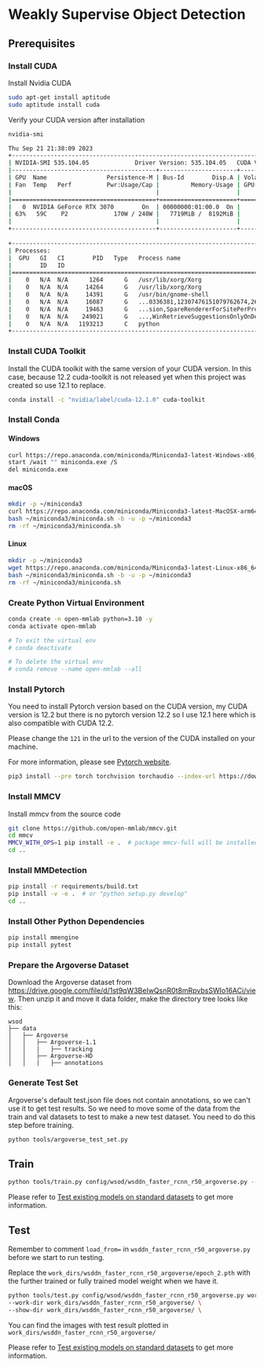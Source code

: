 # Weakly Supervise Object Detection

## Prerequisites

### Install CUDA

Install Nvidia CUDA

```bash
sudo apt-get install aptitude
sudo aptitude install cuda
```

Verify your CUDA version after installation

```bash
nvidia-smi
```

```bash
Thu Sep 21 21:38:09 2023       
+---------------------------------------------------------------------------------------+
| NVIDIA-SMI 535.104.05             Driver Version: 535.104.05   CUDA Version: 12.2     |
|-----------------------------------------+----------------------+----------------------+
| GPU  Name                 Persistence-M | Bus-Id        Disp.A | Volatile Uncorr. ECC |
| Fan  Temp   Perf          Pwr:Usage/Cap |         Memory-Usage | GPU-Util  Compute M. |
|                                         |                      |               MIG M. |
|=========================================+======================+======================|
|   0  NVIDIA GeForce RTX 3070        On  | 00000000:01:00.0  On |                  N/A |
| 63%   59C    P2             170W / 240W |   7719MiB /  8192MiB |     91%      Default |
|                                         |                      |                  N/A |
+-----------------------------------------+----------------------+----------------------+
                                                                                         
+---------------------------------------------------------------------------------------+
| Processes:                                                                            |
|  GPU   GI   CI        PID   Type   Process name                            GPU Memory |
|        ID   ID                                                             Usage      |
|=======================================================================================|
|    0   N/A  N/A      1264      G   /usr/lib/xorg/Xorg                          102MiB |
|    0   N/A  N/A     14264      G   /usr/lib/xorg/Xorg                          896MiB |
|    0   N/A  N/A     14391      G   /usr/bin/gnome-shell                        297MiB |
|    0   N/A  N/A     16087      G   ...0336381,12307476151079762674,262144      326MiB |
|    0   N/A  N/A     19463      G   ...sion,SpareRendererForSitePerProcess      311MiB |
|    0   N/A  N/A    249021      G   ...,WinRetrieveSuggestionsOnlyOnDemand      118MiB |
|    0   N/A  N/A   1193213      C   python                                     5632MiB |
+---------------------------------------------------------------------------------------+
```

### Install CUDA Toolkit

Install the CUDA toolkit with the same version of your CUDA version. In this case, because 12.2 cuda-toolkit is not released yet when this project was created so use 12.1 to replace. 

```bash
conda install -c "nvidia/label/cuda-12.1.0" cuda-toolkit
```

### Install Conda

#### Windows

```bash
curl https://repo.anaconda.com/miniconda/Miniconda3-latest-Windows-x86_64.exe -o miniconda.exe
start /wait "" miniconda.exe /S
del miniconda.exe
```

#### macOS

```bash
mkdir -p ~/miniconda3
curl https://repo.anaconda.com/miniconda/Miniconda3-latest-MacOSX-arm64.sh -o ~/miniconda3/miniconda.sh
bash ~/miniconda3/miniconda.sh -b -u -p ~/miniconda3
rm -rf ~/miniconda3/miniconda.sh
```

#### Linux

```bash
mkdir -p ~/miniconda3
wget https://repo.anaconda.com/miniconda/Miniconda3-latest-Linux-x86_64.sh -O ~/miniconda3/miniconda.sh
bash ~/miniconda3/miniconda.sh -b -u -p ~/miniconda3
rm -rf ~/miniconda3/miniconda.sh
```

### Create Python Virtual Environment

```bash
conda create -n open-mmlab python=3.10 -y
conda activate open-mmlab

# To exit the virtual env
# conda deactivate

# To delete the virtual env
# conda remove --name open-mmlab --all
```

### Install Pytorch

You need to install Pytorch version based on the CUDA version, my CUDA version is 12.2 but there is no pytorch version 12.2 so I use 12.1 here which is also compatible with CUDA 12.2. 

Please change the `121` in the url to the version of the CUDA installed on your machine.

For more information, please see [Pytorch website](https://pytorch.org/get-started/locally/).

```bash
pip3 install --pre torch torchvision torchaudio --index-url https://download.pytorch.org/whl/nightly/cu121
```

### Install MMCV

Install mmcv from the source code

```bash
git clone https://github.com/open-mmlab/mmcv.git
cd mmcv
MMCV_WITH_OPS=1 pip install -e .  # package mmcv-full will be installed after this step
cd ..
```

### Install MMDetection

```bash
pip install -r requirements/build.txt
pip install -v -e .  # or "python setup.py develop"
cd ..
```

### Install Other Python Dependencies

```bash
pip install mmengine
pip install pytest
```

### Prepare the Argoverse Dataset

Download the Argoverse dataset from https://drive.google.com/file/d/1st9qW3BeIwQsnR0t8mRpvbsSWIo16ACi/view. Then unzip it and move it data folder, make the directory tree looks like this:

```
wsod
├── data
│   ├── Argoverse
│   │   ├── Argoverse-1.1
│   │   |   ├── tracking
│   │   ├── Argoverse-HD
│   │   |   ├── annotations
```

### Generate Test Set

Argoverse's default test.json file does not contain annotations, so we can't use it to get test results. So we need to move some of the data from the train and val datasets to test to make a new test dataset. You need to do this step before training.

```bash
python tools/argoverse_test_set.py
```

## Train

```bash
python tools/train.py config/wsod/wsddn_faster_rcnn_r50_argoverse.py --auto-scale-lr
```
Please refer to [Test existing models on standard datasets](./docs/en/user_guides/train.md) to get more information.

## Test

Remember to comment `load_from=` in `wsddn_faster_rcnn_r50_argoverse.py` before we start to run testing.

Replace the `work_dirs/wsddn_faster_rcnn_r50_argoverse/epoch_2.pth` with the further trained or fully trained model weight when we have it.

```bash
python tools/test.py config/wsod/wsddn_faster_rcnn_r50_argoverse.py work_dirs/wsddn_faster_rcnn_r50_argoverse/epoch_2.pth \
--work-dir work_dirs/wsddn_faster_rcnn_r50_argoverse/ \
--show-dir work_dirs/wsddn_faster_rcnn_r50_argoverse/ \
```

You can find the images with test result plotted in `work_dirs/wsddn_faster_rcnn_r50_argoverse/`

Please refer to [Test existing models on standard datasets](./docs/en/user_guides/test.md) to get more information.
